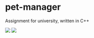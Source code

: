 # pet-manager

Assignment for university, written in C++

![](http://i.imgur.com/laAInkn.png?1)
![](http://i.imgur.com/BU3Qfin.png?1)

